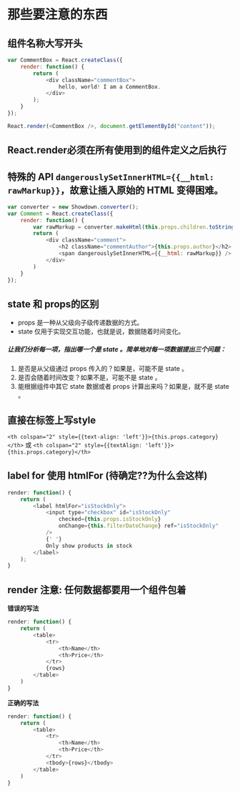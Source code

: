 # 那些要注意的东西


## 组件名称大写开头
```javascript
var CommentBox = React.createClass({
	render: function() {
		return (
			<div className="commentBox">
				hello, world! I am a CommentBox.
			</div>
		);
	}
});

React.render(<CommentBox />, document.getElementById("content"));
```

## React.render必须在所有使用到的组件定义之后执行

## 特殊的 API `dangerouslySetInnerHTML={{__html: rawMarkup}}`，故意让插入原始的 HTML 变得困难。
```javascript
var converter = new Showdown.converter();
var Comment = React.createClass({
	render: function() {
		var rawMarkup = converter.makeHtml(this.props.children.toString());
		return (
			<div className="comment">
				<h2 className="commentAuthor">{this.props.author}</h2>
				<span dangerouslySetInnerHTML={{__html: rawMarkup}} />
			</div> 
		)
	}
});
```

## state 和 props的区别
* props 是一种从父级向子级传递数据的方式。
* state 仅用于实现交互功能，也就是说，数据随着时间变化。
##### 让我们分析每一项，指出哪一个是 state 。简单地对每一项数据提出三个问题：
1. 是否是从父级通过 props 传入的？如果是，可能不是 state 。
2. 是否会随着时间改变？如果不是，可能不是 state 。
3. 能根据组件中其它 state 数据或者 props 计算出来吗？如果是，就不是 state 。

## 直接在标签上写style
`<th colspan="2" style={{text-align: 'left'}}>{this.props.category}</th>`
或 
`<th colspan="2" style={{textAlign: 'left'}}>{this.props.category}</th>`


## label for 使用 htmlFor (待确定??为什么会这样)
```javascript
render: function() {
	return (
		<label htmlFor="isStockOnly">
			<input type="checkbox" id="isStockOnly" 
				checked={this.props.isStockOnly} 
				onChange={this.filterDateChange} ref="isStockOnly"
			/>
			{' '}
			Only show products in stock
		</label>
	);
}
```

## render 注意: 任何数据都要用一个组件包着
__错误的写法__
```javascript
render: function() {
	return (
		<table>
			<tr>
				<th>Name</th>
				<th>Price</th>
			</tr>
			{rows}
		</table>
	)
}
```
__正确的写法__

```javascript
render: function() {
	return (
		<table>
			<tr>
				<th>Name</th>
				<th>Price</th>
			</tr>
			<tbody>{rows}</tbody>
		</table>
	)
}
```



